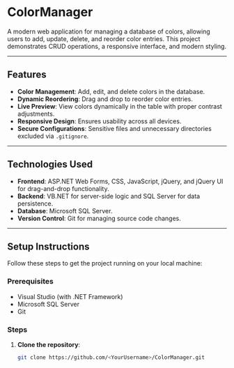 # ColorManager

A modern web application for managing a database of colors, allowing users to add, update, delete, and reorder color entries. This project demonstrates CRUD operations, a responsive interface, and modern styling.

---

## Features

- **Color Management**: Add, edit, and delete colors in the database.
- **Dynamic Reordering**: Drag and drop to reorder color entries.
- **Live Preview**: View colors dynamically in the table with proper contrast adjustments.
- **Responsive Design**: Ensures usability across all devices.
- **Secure Configurations**: Sensitive files and unnecessary directories excluded via `.gitignore`.

---

## Technologies Used

- **Frontend**: ASP.NET Web Forms, CSS, JavaScript, jQuery, and jQuery UI for drag-and-drop functionality.
- **Backend**: VB.NET for server-side logic and SQL Server for data persistence.
- **Database**: Microsoft SQL Server.
- **Version Control**: Git for managing source code changes.

---

## Setup Instructions

Follow these steps to get the project running on your local machine:

### Prerequisites
- Visual Studio (with .NET Framework)
- Microsoft SQL Server
- Git

### Steps
1. **Clone the repository**:
   ```bash
   git clone https://github.com/<YourUsername>/ColorManager.git
